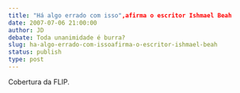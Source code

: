 ```yaml
---
title: "Há algo errado com isso",afirma o escritor Ishmael Beah
date: 2007-07-06 21:00:00
author: JD
debate: Toda unanimidade é burra?
slug: ha-algo-errado-com-issoafirma-o-escritor-ishmael-beah
status: publish 
type: post
---
```


  
Cobertura da FLIP.

